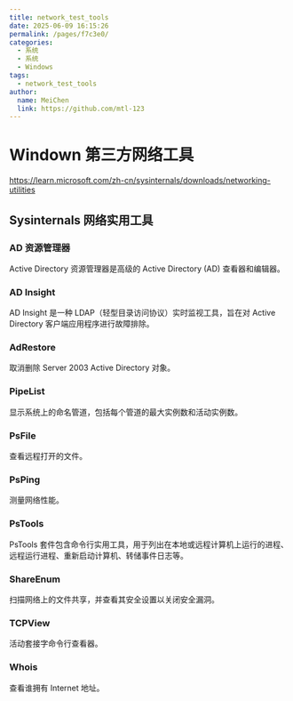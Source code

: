 ```yaml
---
title: network_test_tools
date: 2025-06-09 16:15:26
permalink: /pages/f7c3e0/
categories:
  - 系统
  - 系统
  - Windows
tags:
  - network_test_tools
author:
  name: MeiChen
  link: https://github.com/mtl-123
---
```







# Windown 第三方网络工具

https://learn.microsoft.com/zh-cn/sysinternals/downloads/networking-utilities


## Sysinternals 网络实用工具

### AD 资源管理器
Active Directory 资源管理器是高级的 Active Directory (AD) 查看器和编辑器。

### AD Insight
AD Insight 是一种 LDAP（轻型目录访问协议）实时监视工具，旨在对 Active Directory 客户端应用程序进行故障排除。

### AdRestore
取消删除 Server 2003 Active Directory 对象。

### PipeList
显示系统上的命名管道，包括每个管道的最大实例数和活动实例数。

### PsFile
查看远程打开的文件。

### PsPing
测量网络性能。

### PsTools
PsTools 套件包含命令行实用工具，用于列出在本地或远程计算机上运行的进程、远程运行进程、重新启动计算机、转储事件日志等。

### ShareEnum
扫描网络上的文件共享，并查看其安全设置以关闭安全漏洞。

### TCPView
活动套接字命令行查看器。

### Whois
查看谁拥有 Internet 地址。
